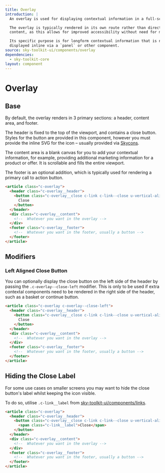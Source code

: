 ```yaml
---
title: Overlay
introduction: |
  An overlay is used for displaying contextual information in a full-screen window.

  The overlay is typically rendered in its own route rather than directly into the DOM above other
  content, as this allows for improved accessibility without need for manipulating browser focus.

  Its specific purpose is for longform contextual information that is not suited to being
  displayed inline via a `panel` or other component.
source: sky-toolkit-ui/components/overlay
dependencies:
  - sky-toolkit-core
layout: component
---
```


# Overlay

## Base

By default, the overlay renders in 3 primary sections: a header, content area, and footer.

The header is fixed to the top of the viewport, and contains a close button. Styles for the button
are provided in this component, however you must provide the inline SVG for the icon – usually
provided via [Skycons](github.com/sky-uk/skycons).

The content area is a blank canvas for you to add your contextual information, for example,
providing additional marketing information for a product or offer. It is scrollable and fills the
entire viewport.

The footer is an optional addition, which is typically used for rendering a primary call to action
button.

```html { "container": [ "overlay", "flush" ] }
<article class="c-overlay">
  <header class="c-overlay__header">
    <button class="c-overlay__close c-link c-link--close u-vertical-align-center">
      Close
    </button>
  </header>
  <div class="c-overlay__content">
    <!--  Whatever you want in the overlay -->
  </div>
  <footer class="c-overlay__footer">
    <!--  Whatever you want in the footer, usually a button -->
  </footer>
</article>
```

## Modifiers

### Left Aligned Close Button

You can optionally display the close button on the left side of the header by passing the
`.c-overlay--close-left` modifier. This is only to be used if extra contextal components need to be
rendered in the right side of the header, such as a basket or continue button.

```html { "container": [ "overlay", "flush" ] }
<article class="c-overlay c-overlay--close-left">
  <header class="c-overlay__header">
    <button class="c-overlay__close c-link c-link--close u-vertical-align-center">
      Close
    </button>
  </header>
  <div class="c-overlay__content">
    <!--  Whatever you want in the overlay -->
  </div>
  <footer class="c-overlay__footer">
    <!--  Whatever you want in the footer, usually a button -->
  </footer>
</article>
```

## Hiding the Close Label

For some use cases on smaller screens you may want to hide the close button's 
label whilst keeping the icon visible.

To do so, utilise `.c-link__label` from
[sky-toolkit-ui/components/links](links.md).

```html { "container": [ "overlay", "flush" ] }
<article class="c-overlay">
  <header class="c-overlay__header">
    <button class="c-overlay__close c-link c-link--close u-vertical-align-center">
      <span class="c-link__label">Close</span>
    </button>
  </header>
  <div class="c-overlay__content">
    <!--  Whatever you want in the overlay -->
  </div>
  <footer class="c-overlay__footer">
    <!--  Whatever you want in the footer, usually a button -->
  </footer>
</article>
```
